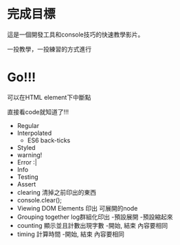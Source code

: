 # 完成目標

這是一個開發工具和console技巧的快速教學影片。

一投教學，一投練習的方式進行

# Go!!!

可以在HTML element下中斷點

直接看code就知道了!!!

- Regular
- Interpolated
  - ES6 back-ticks
- Styled
- warning!
- Error :|
- Info
- Testing
- Assert
- clearing 清掉之前印出的東西
- console.clear();
- Viewing DOM Elements 印出 可展開的node
- Grouping together log群組化印出
  -預設展開
  -預設縮起來
- counting 顯示並且計數出現字數
  -開始, 結束 內容要相同
- timing 計算時間
  -開始, 結束 內容要相同
